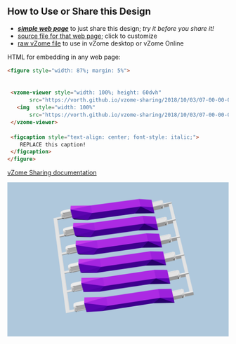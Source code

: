 
## How to Use or Share this Design

 - [***simple web page***](<https://vorth.github.io/vzome-sharing/2018/10/03/07-00-00-000Z-double-hypershort-purples/>) to just share this design; *try it before you share it!*
 - [source file for that web page](<https://github.com/vorth/vzome-sharing/edit/main/2018/10/03/07-00-00-000Z-double-hypershort-purples/index.md>); click to customize
 - [raw vZome file](<https://raw.githubusercontent.com/vorth/vzome-sharing/main/2018/10/03/07-00-00-000Z-double-hypershort-purples/double-hypershort-purples.vZome>) to use in vZome desktop or vZome Online
 
 HTML for embedding in any web page:
 ```html
<figure style="width: 87%; margin: 5%">
  
  
  <vzome-viewer style="width: 100%; height: 60dvh" 
        src="https://vorth.github.io/vzome-sharing/2018/10/03/07-00-00-000Z-double-hypershort-purples/double-hypershort-purples.vZome" >
    <img  style="width: 100%"
        src="https://vorth.github.io/vzome-sharing/2018/10/03/07-00-00-000Z-double-hypershort-purples/double-hypershort-purples.png" >
  </vzome-viewer>

  <figcaption style="text-align: center; font-style: italic;">
     REPLACE this caption!
  </figcaption>
</figure>

 ```

[vZome Sharing documentation](https://vzome.github.io/vzome/sharing.html#how-it-works)

![Image](<double-hypershort-purples.png>)

